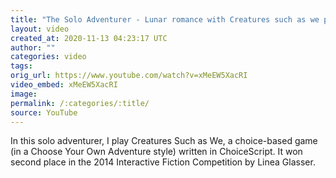 ```yaml
---
title: "The Solo Adventurer - Lunar romance with Creatures such as we part 2"
layout: video
created_at: 2020-11-13 04:23:17 UTC
author: ""
categories: video
tags: 
orig_url: https://www.youtube.com/watch?v=xMeEW5XacRI
video_embed: xMeEW5XacRI
image:
permalink: /:categories/:title/
source: YouTube
---
```

In this solo adventurer, I play Creatures Such as We, a choice-based game (in a Choose Your Own Adventure style) written in ChoiceScript. It won second place in the 2014 Interactive Fiction Competition by Linea Glasser.